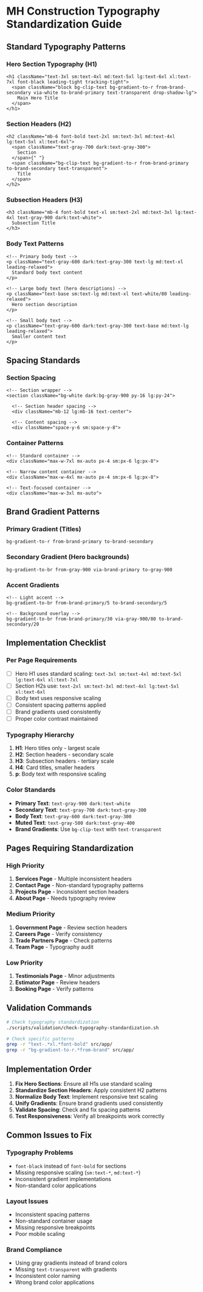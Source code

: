 # MH Construction Typography Standardization Guide

## Standard Typography Patterns

### Hero Section Typography (H1)

```tsx
<h1 className="text-3xl sm:text-4xl md:text-5xl lg:text-6xl xl:text-7xl font-black leading-tight tracking-tight">
  <span className="block bg-clip-text bg-gradient-to-r from-brand-secondary via-white to-brand-primary text-transparent drop-shadow-lg">
    Main Hero Title
  </span>
</h1>
```

### Section Headers (H2)

```tsx
<h2 className="mb-6 font-bold text-2xl sm:text-3xl md:text-4xl lg:text-5xl xl:text-6xl">
  <span className="text-gray-700 dark:text-gray-300">
    Section
  </span>{" "}
  <span className="bg-clip-text bg-gradient-to-r from-brand-primary to-brand-secondary text-transparent">
    Title
  </span>
</h2>
```

### Subsection Headers (H3)

```tsx
<h3 className="mb-4 font-bold text-xl sm:text-2xl md:text-3xl lg:text-4xl text-gray-900 dark:text-white">
  Subsection Title
</h3>
```

### Body Text Patterns

```tsx
<!-- Primary body text -->
<p className="text-gray-600 dark:text-gray-300 text-lg md:text-xl leading-relaxed">
  Standard body text content
</p>

<!-- Large body text (hero descriptions) -->
<p className="text-base sm:text-lg md:text-xl text-white/80 leading-relaxed">
  Hero section description
</p>

<!-- Small body text -->
<p className="text-gray-600 dark:text-gray-300 text-base md:text-lg leading-relaxed">
  Smaller content text
</p>
```

## Spacing Standards

### Section Spacing

```tsx
<!-- Section wrapper -->
<section className="bg-white dark:bg-gray-900 py-16 lg:py-24">
  
  <!-- Section header spacing -->
  <div className="mb-12 lg:mb-16 text-center">
    
  <!-- Content spacing -->
  <div className="space-y-6 sm:space-y-8">
```

### Container Patterns

```tsx
<!-- Standard container -->
<div className="max-w-7xl mx-auto px-4 sm:px-6 lg:px-8">

<!-- Narrow content container -->
<div className="max-w-4xl mx-auto px-4 sm:px-6 lg:px-8">

<!-- Text-focused container -->
<div className="max-w-3xl mx-auto">
```

## Brand Gradient Patterns

### Primary Gradient (Titles)

```tsx
bg-gradient-to-r from-brand-primary to-brand-secondary
```

### Secondary Gradient (Hero backgrounds)

```tsx
bg-gradient-to-br from-gray-900 via-brand-primary to-gray-900
```

### Accent Gradients

```tsx
<!-- Light accent -->
bg-gradient-to-br from-brand-primary/5 to-brand-secondary/5

<!-- Background overlay -->
bg-gradient-to-br from-brand-primary/30 via-gray-900/80 to-brand-secondary/20
```

## Implementation Checklist

### Per Page Requirements

- [ ] Hero H1 uses standard scaling: `text-3xl sm:text-4xl md:text-5xl lg:text-6xl xl:text-7xl`
- [ ] Section H2s use: `text-2xl sm:text-3xl md:text-4xl lg:text-5xl xl:text-6xl`
- [ ] Body text uses responsive scaling
- [ ] Consistent spacing patterns applied
- [ ] Brand gradients used consistently
- [ ] Proper color contrast maintained

### Typography Hierarchy

1. **H1**: Hero titles only - largest scale
2. **H2**: Section headers - secondary scale
3. **H3**: Subsection headers - tertiary scale
4. **H4**: Card titles, smaller headers
5. **p**: Body text with responsive scaling

### Color Standards

- **Primary Text**: `text-gray-900 dark:text-white`
- **Secondary Text**: `text-gray-700 dark:text-gray-300`
- **Body Text**: `text-gray-600 dark:text-gray-300`
- **Muted Text**: `text-gray-500 dark:text-gray-400`
- **Brand Gradients**: Use `bg-clip-text` with `text-transparent`

## Pages Requiring Standardization

### High Priority

1. **Services Page** - Multiple inconsistent headers
2. **Contact Page** - Non-standard typography patterns
3. **Projects Page** - Inconsistent section headers
4. **About Page** - Needs typography review

### Medium Priority

1. **Government Page** - Review section headers
2. **Careers Page** - Verify consistency
3. **Trade Partners Page** - Check patterns
4. **Team Page** - Typography audit

### Low Priority

1. **Testimonials Page** - Minor adjustments
2. **Estimator Page** - Review headers
3. **Booking Page** - Verify patterns

## Validation Commands

```bash
# Check typography standardization
./scripts/validation/check-typography-standardization.sh

# Check specific patterns
grep -r "text-.*xl.*font-bold" src/app/
grep -r "bg-gradient-to-r.*from-brand" src/app/
```

## Implementation Order

1. **Fix Hero Sections**: Ensure all H1s use standard scaling
2. **Standardize Section Headers**: Apply consistent H2 patterns
3. **Normalize Body Text**: Implement responsive text scaling
4. **Unify Gradients**: Ensure brand gradients used consistently
5. **Validate Spacing**: Check and fix spacing patterns
6. **Test Responsiveness**: Verify all breakpoints work correctly

## Common Issues to Fix

### Typography Problems

- `font-black` instead of `font-bold` for sections
- Missing responsive scaling (`sm:text-*`, `md:text-*`)
- Inconsistent gradient implementations
- Non-standard color applications

### Layout Issues

- Inconsistent spacing patterns
- Non-standard container usage
- Missing responsive breakpoints
- Poor mobile scaling

### Brand Compliance

- Using gray gradients instead of brand colors
- Missing `text-transparent` with gradients
- Inconsistent color naming
- Wrong brand color applications
